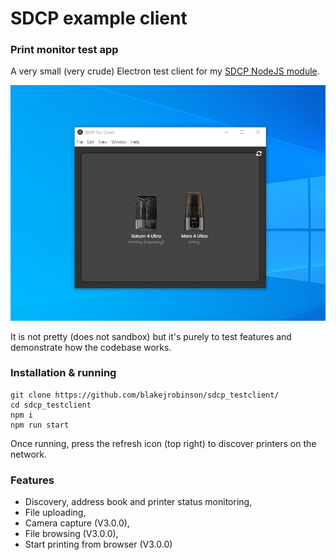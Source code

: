 # SDCP example client

### Print monitor test app
A very small (very crude) Electron test client for my [SDCP NodeJS module](https://www.npmjs.com/package/sdcp). 

![Screenshot](./README.jpg)

It is not pretty (does not sandbox) but it's purely to test features and demonstrate how the codebase works.

### Installation & running
```
git clone https://github.com/blakejrobinson/sdcp_testclient/
cd sdcp_testclient
npm i
npm run start
```

Once running, press the refresh icon (top right) to discover printers on the network.

### Features

- Discovery, address book and printer status monitoring,
- File uploading,
- Camera capture (V3.0.0),
- File browsing (V3.0.0),
- Start printing from browser (V3.0.0)
